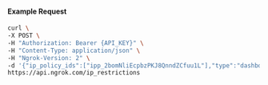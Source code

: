 <!-- Code generated for API Clients. DO NOT EDIT. -->

#### Example Request

```bash
curl \
-X POST \
-H "Authorization: Bearer {API_KEY}" \
-H "Content-Type: application/json" \
-H "Ngrok-Version: 2" \
-d '{"ip_policy_ids":["ipp_2bomNliEcpbzPKJ8QnndZCfuu1L"],"type":"dashboard"}' \
https://api.ngrok.com/ip_restrictions
```
